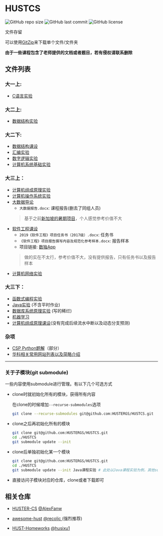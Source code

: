 # HUSTCS

![GitHub repo size](https://img.shields.io/github/repo-size/HUSTERGS/HUSTCS?style=flat-square)
![GitHub last commit](https://img.shields.io/github/last-commit/HUSTERGS/HUSTCS?style=flat-square)
![GitHub license](https://img.shields.io/github/license/HUSTERGS/HUSTCS?style=flat-square)

文件存留

可以使用[GitZip](http://kinolien.github.io/gitzip/)来下载单个文件/文件夹

**由于一些课程包含了老师提供的文档或者题目，若有侵权请联系删除**

## 文件列表
### 大一上:
- [C语言实验](https://github.com/HUSTERGS/HUSTCS/tree/master/C%E8%AF%AD%E8%A8%80%E5%AE%9E%E9%AA%8C)

### 大二上:
- [数据结构实验](https://github.com/HUSTERGS/HUSTCS/tree/master/%E6%95%B0%E6%8D%AE%E7%BB%93%E6%9E%84%E5%AE%9E%E9%AA%8C)

### 大二下:
- [数据结构课设](https://github.com/HUSTERGS/HUSTCS/tree/master/%E6%95%B0%E6%8D%AE%E7%BB%93%E6%9E%84%E8%AF%BE%E8%AE%BE)
- [汇编实验](https://github.com/HUSTERGS/HUSTCS/tree/master/%E6%B1%87%E7%BC%96)
- [数字逻辑实验](https://github.com/HUSTERGS/HUSTCS/tree/master/%E6%95%B0%E5%AD%97%E9%80%BB%E8%BE%91)
- [计算机系统基础实验](https://github.com/HUSTERGS/HUSTCS/tree/master/%E8%AE%A1%E7%AE%97%E6%9C%BA%E7%B3%BB%E7%BB%9F%E5%9F%BA%E7%A1%80)


### 大三上：
- [计算机组成原理实验](https://github.com/HUSTERGS/HUSTCS/tree/master/%E8%AE%A1%E7%AE%97%E6%9C%BA%E7%BB%84%E6%88%90%E5%8E%9F%E7%90%86)
- [计算机操作系统实验](https://github.com/HUSTERGS/HUSTCS/tree/master/%E8%AE%A1%E7%AE%97%E6%9C%BA%E6%93%8D%E4%BD%9C%E7%B3%BB%E7%BB%9F%E5%AE%9E%E9%AA%8C)
- [大数据导论]([https://github.com/HUSTERGS/HUSTCS/tree/master/%E5%A4%A7%E6%95%B0%E6%8D%AE%E5%AF%BC%E8%AE%BA](https://github.com/HUSTERGS/HUSTCS/tree/master/大数据导论))
  * `大数据报告.docx`: 课程报告(删去了同组人员)
  > 基于之前[新加坡的暑期项目](https://github.com/Langford-tang/University-Logo-Deep-Learning-Community-Detection)，个人感觉参考价值不大
- [软件工程课设](https://github.com/HUSTERGS/SoftwareEngineeringProject/)
  * `2019《软件工程》项目任务书（2017级）.docx`: 任务书
  * `《软件工程》项目报告撰写内容及规范化参考样本.docx`: 报告样本
  * 项目链接: [数独App](https://github.com/HUSTERGS/SoftwareEngineeringProject)
  > 做的实在不太行，参考价值不大，没有提供报告，只有任务书以及报告样本
- [计算机网络实验](https://github.com/HUSTERGS/Computer_Network)

### 大三下：
- [函数式编程实验](https://github.com/HUSTERGS/SML_HUST)
- [Java实验](https://github.com/HUSTERGS/Java_HUST) (不含平时作业)
- [数据库系统原理实验](https://github.com/HUSTERGS/Database_HUST) (写的稀烂)
- [机器学习](https://github.com/HUSTERGS/ML_HUST/)
- [计算机组成原理课设](https://github.com/HUSTERGS/HUSTCS/tree/master/计算机组成原理课设)(没有完成后续流水中断以及动态分支预测)

### 杂项

- [CSP Python题解](https://github.com/HUSTERGS/CSP)（部分）
- [华科相关常用网站列表以及简略介绍](https://github.com/HUSTERGS/HUSTCS/blob/master/网站列表.md)

----

### 关于子模块(git submodule)

一些内容使用submodule进行管理。有以下几个可选方式

- clone时就初始化所有的模块，获得所有内容

  在clone的时候增加`--recurse-submodules`选项

  ```sh
  git clone --recurse-submodules git@github.com:HUSTERGS/HUSTCS.git
  ```

- clone之后再初始化所有的模块

  ```sh
  git clone git@github.com:HUSTERGS/HUSTCS.git
  cd ./HUSTCS
  git submodule update --init
  ```

- clone后单独初始化某一个模块

  ```sh
  git clone git@github.com:HUSTERGS/HUSTCS.git
  cd ./HUSTCS
  git submodule update --init Java课程实验 # 此处以Java课程实验为例，其他submodule类似
  ```

- 直接访问子模块对应的仓库，clone或者下载即可

## 相关仓库

- [HUSTER-CS](https://github.com/AlexFanw/HUSTER-CS) [@AlexFanw](https://github.com/AlexFanw/)

- [awesome-hust](https://github.com/recolic/awesome-hust) [@recolic ](https://github.com/recolic/) (强烈推荐)

- [HUST-Homeworks](https://github.com/husixu1/HUST-Homeworks) [@husixu1](https://github.com/husixu1)


